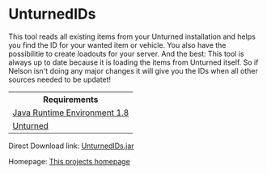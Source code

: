 # UnturnedIDs

This tool reads all existing items from your Unturned installation and helps you find the ID for your wanted item or vehicle. You also have the possibilitie to create loadouts for your server. And the best: This tool is always up to date because it is loading the items from Unturned itself. So if Nelson isn't doing any major changes it will give you the IDs when all other sources needed to be updatet!

<table>
	<th>Requirements</th>
	<tr> <td><a href="https://www.java.com/de/download/">Java Runtime Environment 1.8</a></td> </tr>
	<tr> <td><a href="https://store.steampowered.com/app/304930/">Unturned</a></td> </tr>
</table>

Direct Download link: <a href="https://github.com/Jannled/UnturnedIDs/raw/master/UnturnedIDs.jar">UnturnedIDs.jar</a>

Homepage: <a href="http://mdi.noip.me/projects/UnturnedIDs/">This projects homepage</a>
